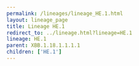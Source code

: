 ```yaml
---
permalink: /lineages/lineage_HE.1.html
layout: lineage_page
title: Lineage HE.1
redirect_to: ../lineage.html?lineage=HE.1
lineage: HE.1
parent: XBB.1.18.1.1.1.1
children: ['HE.1']
---
```

